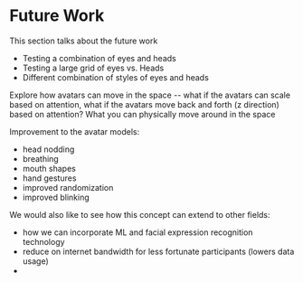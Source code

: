 # Future Work

This section talks about the future work

- Testing a combination of eyes and heads
- Testing a large grid of eyes vs. Heads 
- Different combination of styles of eyes and heads

Explore how avatars can move in the space -- what if the avatars can scale based on attention, what if the avatars move back and forth (z direction) based on attention? What you can physically move around in the space

Improvement to the avatar models:

- head nodding
- breathing
- mouth shapes
- hand gestures
- improved randomization
- improved blinking

We would also like to see how this concept can extend to other fields:
- how we can incorporate ML and facial expression recognition technology
- reduce on internet bandwidth for less fortunate participants (lowers data usage)
- 

